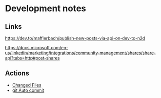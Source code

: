 # Development notes

## Links

https://dev.to/mafflerbach/publish-new-posts-via-api-on-dev-to-n2d

https://docs.microsoft.com/en-us/linkedin/marketing/integrations/community-management/shares/share-api?tabs=http#post-shares

## Actions

* [Changed Files](https://github.com/marketplace/actions/changed-files)
* [git Auto commit](https://github.com/stefanzweifel/git-auto-commit-action)